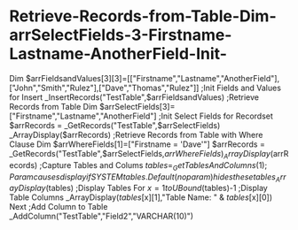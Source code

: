 # Retrieve-Records-from-Table-Dim-arrSelectFields-3-Firstname-Lastname-AnotherField-Init-
Dim $arrFieldsandValues[3][3]=[["Firstname","Lastname","AnotherField"],["John","Smith","Rulez"],["Dave","Thomas","Rulez"]]   ;Init Fields and Values for Insert _InsertRecords("TestTable",$arrFieldsandValues)  ;Retrieve Records from Table Dim $arrSelectFields[3]=["Firstname","Lastname","AnotherField"]   ;Init Select Fields for Recordset $arrRecords = _GetRecords("TestTable",$arrSelectFields) _ArrayDisplay($arrRecords)  ;Retrieve Records from Table with Where Clause Dim $arrWhereFields[1]=["Firstname = 'Dave'"] $arrRecords = _GetRecords("TestTable",$arrSelectFields,$arrWhereFields) _ArrayDisplay($arrRecords)  ;Capture Tables and Colums $tables = _GetTablesAndColumns(1)   ;Param causes display if SYSTEM tables.  Default (no param) hides these tables _ArrayDisplay($tables)   ;Display Tables For $x = 1 to UBound($tables)-1   ;Display Table Columns     _ArrayDisplay($tables[$x][1],"Table Name: " &amp; $tables[$x][0]) Next  ;Add Column to Table _AddColumn("TestTable","Field2","VARCHAR(10)")
